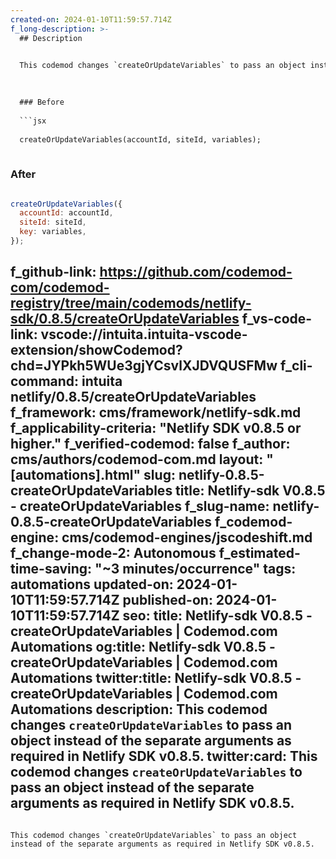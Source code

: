 ```yaml
---
created-on: 2024-01-10T11:59:57.714Z
f_long-description: >-
  ## Description
  

  This codemod changes `createOrUpdateVariables` to pass an object instead of the separate arguments as required in Netlify SDK v0.8.5.
  

  
  ### Before
  
  ```jsx
  
  createOrUpdateVariables(accountId, siteId, variables);
  
  ```
  
  ### After
  
  ```jsx
  
  createOrUpdateVariables({
  	accountId: accountId,
  	siteId: siteId,
  	key: variables,
  });
  
  ```
f_github-link: https://github.com/codemod-com/codemod-registry/tree/main/codemods/netlify-sdk/0.8.5/createOrUpdateVariables
f_vs-code-link: vscode://intuita.intuita-vscode-extension/showCodemod?chd=JYPkh5WUe3gjYCsvlXJDVQUSFMw
f_cli-command: intuita netlify/0.8.5/createOrUpdateVariables
f_framework: cms/framework/netlify-sdk.md
f_applicability-criteria: "Netlify SDK v0.8.5 or higher."
f_verified-codemod: false
f_author: cms/authors/codemod-com.md
layout: "[automations].html"
slug: netlify-0.8.5-createOrUpdateVariables
title: Netlify-sdk V0.8.5 - createOrUpdateVariables
f_slug-name: netlify-0.8.5-createOrUpdateVariables
f_codemod-engine: cms/codemod-engines/jscodeshift.md
f_change-mode-2: Autonomous
f_estimated-time-saving: "~3 minutes/occurrence"
tags: automations
updated-on: 2024-01-10T11:59:57.714Z
published-on: 2024-01-10T11:59:57.714Z
seo:
  title: Netlify-sdk V0.8.5 - createOrUpdateVariables | Codemod.com Automations
  og:title: Netlify-sdk V0.8.5 - createOrUpdateVariables | Codemod.com Automations
  twitter:title: Netlify-sdk V0.8.5 - createOrUpdateVariables | Codemod.com Automations
  description: This codemod changes `createOrUpdateVariables` to pass an object instead of the separate arguments as required in Netlify SDK v0.8.5.
  twitter:card: This codemod changes `createOrUpdateVariables` to pass an object instead of the separate arguments as required in Netlify SDK v0.8.5.
---
```

This codemod changes `createOrUpdateVariables` to pass an object instead of the separate arguments as required in Netlify SDK v0.8.5.